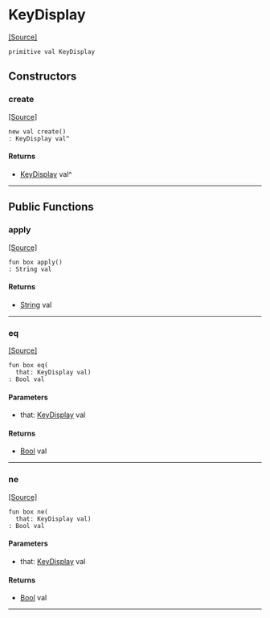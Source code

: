 # KeyDisplay
<span class="source-link">[[Source]](src/mqtt-primitives/regStrings.md#L-0-12)</span>
```pony
primitive val KeyDisplay
```

## Constructors

### create
<span class="source-link">[[Source]](src/mqtt-primitives/regStrings.md#L-0-12)</span>


```pony
new val create()
: KeyDisplay val^
```

#### Returns

* [KeyDisplay](mqtt-primitives-KeyDisplay.md) val^

---

## Public Functions

### apply
<span class="source-link">[[Source]](src/mqtt-primitives/regStrings.md#L-0-12)</span>


```pony
fun box apply()
: String val
```

#### Returns

* [String](builtin-String.md) val

---

### eq
<span class="source-link">[[Source]](src/mqtt-primitives/regStrings.md#L-0-12)</span>


```pony
fun box eq(
  that: KeyDisplay val)
: Bool val
```
#### Parameters

*   that: [KeyDisplay](mqtt-primitives-KeyDisplay.md) val

#### Returns

* [Bool](builtin-Bool.md) val

---

### ne
<span class="source-link">[[Source]](src/mqtt-primitives/regStrings.md#L-0-12)</span>


```pony
fun box ne(
  that: KeyDisplay val)
: Bool val
```
#### Parameters

*   that: [KeyDisplay](mqtt-primitives-KeyDisplay.md) val

#### Returns

* [Bool](builtin-Bool.md) val

---

